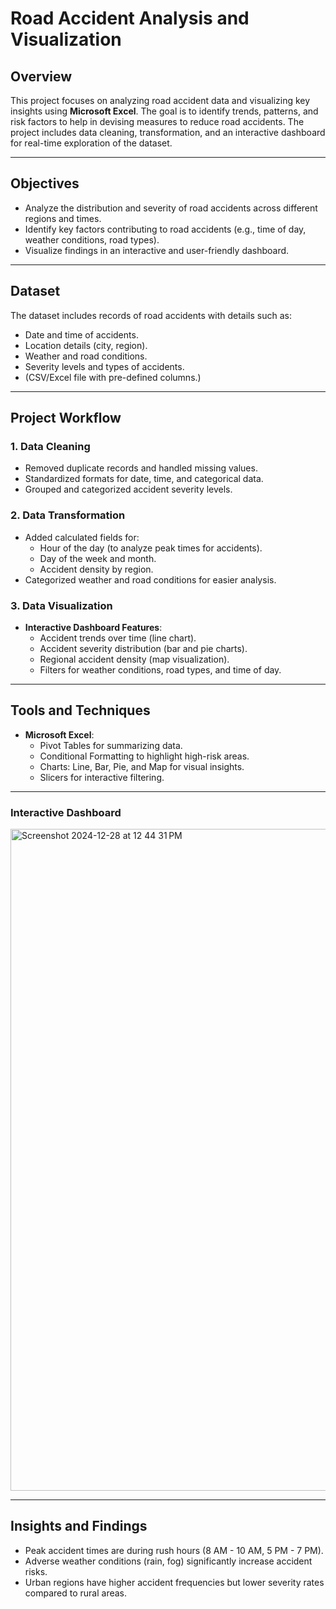 

# Road Accident Analysis and Visualization

## Overview

This project focuses on analyzing road accident data and visualizing key insights using **Microsoft Excel**. The goal is to identify trends, patterns, and risk factors to help in devising measures to reduce road accidents. The project includes data cleaning, transformation, and an interactive dashboard for real-time exploration of the dataset.

---

## Objectives

- Analyze the distribution and severity of road accidents across different regions and times.
- Identify key factors contributing to road accidents (e.g., time of day, weather conditions, road types).
- Visualize findings in an interactive and user-friendly dashboard.

---

## Dataset

 The dataset includes records of road accidents with details such as:
  - Date and time of accidents.
  - Location details (city, region).
  - Weather and road conditions.
  - Severity levels and types of accidents.
  - (CSV/Excel file with pre-defined columns.)

---

## Project Workflow

### 1. Data Cleaning
- Removed duplicate records and handled missing values.
- Standardized formats for date, time, and categorical data.
- Grouped and categorized accident severity levels.

### 2. Data Transformation
- Added calculated fields for:
  - Hour of the day (to analyze peak times for accidents).
  - Day of the week and month.
  - Accident density by region.
- Categorized weather and road conditions for easier analysis.

### 3. Data Visualization
- **Interactive Dashboard Features**:
  - Accident trends over time (line chart).
  - Accident severity distribution (bar and pie charts).
  - Regional accident density (map visualization).
  - Filters for weather conditions, road types, and time of day.

---

## Tools and Techniques

- **Microsoft Excel**:
  - Pivot Tables for summarizing data.
  - Conditional Formatting to highlight high-risk areas.
  - Charts: Line, Bar, Pie, and Map for visual insights.
  - Slicers for interactive filtering.



---
### Interactive Dashboard

<img width="1059" alt="Screenshot 2024-12-28 at 12 44 31 PM" src="https://github.com/user-attachments/assets/26d168c0-ca27-42e7-b6d2-569aab352000" />


---

## Insights and Findings

- Peak accident times are during rush hours (8 AM - 10 AM, 5 PM - 7 PM).
- Adverse weather conditions (rain, fog) significantly increase accident risks.
- Urban regions have higher accident frequencies but lower severity rates compared to rural areas.






